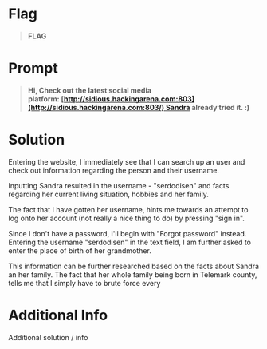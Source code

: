# Flag

> **FLAG**

# Prompt

> **Hi, Check out the latest social media platform: [http://sidious.hackingarena.com:803](http://sidious.hackingarena.com:803/) Sandra already tried it. :)**

# Solution

Entering the website, I immediately see that I can search up an user and check out information regarding the person and their username.

Inputting Sandra resulted in the username - "serdodisen" and facts regarding her current living situation, hobbies and her family.

The fact that I have gotten her username, hints me towards an attempt to log onto her account (not really a nice thing to do) by pressing "sign in".

Since I don't have a password, I'll begin with "Forgot password" instead. Entering the username "serdodisen" in the text field, I am further asked to enter the place of birth of her grandmother.

This information can be further researched based on the facts about Sandra an her family. The fact that her whole family being born in Telemark county, tells me that I simply have to brute force every 

# Additional Info

Additional solution / info